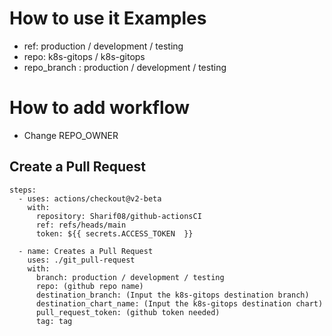 # How to use it Examples
* ref:  production / development / testing
* repo: k8s-gitops / k8s-gitops 
* repo_branch : production / development / testing



# How to add workflow
* Change REPO_OWNER
## Create a Pull Request

    steps:
      - uses: actions/checkout@v2-beta
        with:
          repository: Sharif08/github-actionsCI
          ref: refs/heads/main
          token: ${{ secrets.ACCESS_TOKEN  }}

      - name: Creates a Pull Request
        uses: ./git_pull-request
        with:
          branch: production / development / testing
          repo: (github repo name)
          destination_branch: (Input the k8s-gitops destination branch)
          destination_chart_name: (Input the k8s-gitops destination chart)
          pull_request_token: (github token needed)
          tag: tag

          
          


